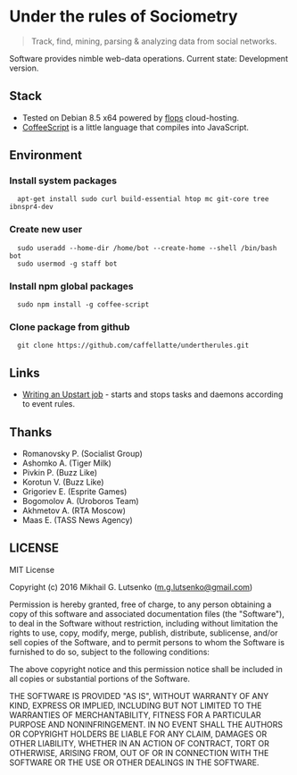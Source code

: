 # Under the rules of Sociometry

> Track, find, mining, parsing & analyzing data from social networks.

Software provides nimble web-data operations.
Current state: Development version.

## Stack

  * Tested on Debian 8.5 x64 powered by [flops](https://flops.ru/?refid=18288) cloud-hosting.
  * [CoffeeScript](http://coffeescript.org) is a little language that compiles into JavaScript.

## Environment

### Install system packages
```
  apt-get install sudo curl build-essential htop mc git-core tree ibnspr4-dev
```

### Create new user
```
  sudo useradd --home-dir /home/bot --create-home --shell /bin/bash bot
  sudo usermod -g staff bot
```

### Install npm global packages
```
  sudo npm install -g coffee-script
```

### Clone package from github
```
  git clone https://github.com/caffellatte/undertherules.git
```

## Links
* [Writing an Upstart job](https://wiki.debian.org/Upstart) -  starts and stops tasks and daemons according to event rules.

## Thanks
  * Romanovsky P. (Socialist Group)
  * Ashomko A. (Tiger Milk)
  * Pivkin P. (Buzz Like)
  * Korotun V. (Buzz Like)
  * Grigoriev E. (Esprite Games)
  * Bogomolov A. (Uroboros Team)
  * Akhmetov A. (RTA Moscow)
  * Maas E. (TASS News Agency)

## LICENSE
MIT License

Copyright (c) 2016 Mikhail G. Lutsenko (m.g.lutsenko@gmail.com)

Permission is hereby granted, free of charge, to any person obtaining a copy
of this software and associated documentation files (the "Software"), to deal
in the Software without restriction, including without limitation the rights
to use, copy, modify, merge, publish, distribute, sublicense, and/or sell
copies of the Software, and to permit persons to whom the Software is
furnished to do so, subject to the following conditions:

The above copyright notice and this permission notice shall be
included in all copies or substantial portions of the Software.

THE SOFTWARE IS PROVIDED "AS IS", WITHOUT WARRANTY OF ANY KIND, EXPRESS OR IMPLIED,
INCLUDING BUT NOT LIMITED TO THE WARRANTIES OF MERCHANTABILITY, FITNESS FOR A PARTICULAR
PURPOSE AND NONINFRINGEMENT. IN NO EVENT SHALL THE AUTHORS OR COPYRIGHT HOLDERS BE LIABLE
FOR ANY CLAIM, DAMAGES OR OTHER LIABILITY, WHETHER IN AN ACTION OF CONTRACT, TORT OR OTHERWISE,
ARISING FROM, OUT OF OR IN CONNECTION WITH THE SOFTWARE OR THE USE OR OTHER DEALINGS IN THE SOFTWARE.
